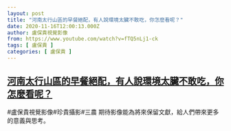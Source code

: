 ```yaml
---
layout: post
title: "河南太行山區的早餐絕配，有人說環境太臟不敢吃，你怎麼看呢？"
date: 2020-11-16T12:00:13.000Z
author: 盧保貴視覺影像
from: https://www.youtube.com/watch?v=fTQ5nLj1-ck
tags: [ 盧保貴 ]
categories: [ 盧保貴 ]
---
```

<!--1605528013000-->
[河南太行山區的早餐絕配，有人說環境太臟不敢吃，你怎麼看呢？](https://www.youtube.com/watch?v=fTQ5nLj1-ck)
------

<div>
#盧保貴視覺影像#珍貴攝影#三農 期待影像能為將來保留文獻，給人們帶來更多的意義與思考。
</div>
